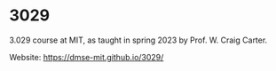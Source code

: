 # 3029
3.029 course at MIT, as taught in spring 2023 by Prof. W. Craig Carter.

Website: https://dmse-mit.github.io/3029/
